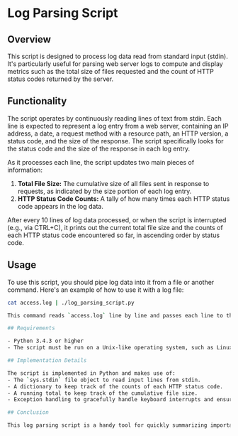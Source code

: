 # Log Parsing Script

## Overview

This script is designed to process log data read from standard input (stdin). It's particularly useful for parsing web server logs to compute and display metrics such as the total size of files requested and the count of HTTP status codes returned by the server.

## Functionality

The script operates by continuously reading lines of text from stdin. Each line is expected to represent a log entry from a web server, containing an IP address, a date, a request method with a resource path, an HTTP version, a status code, and the size of the response. The script specifically looks for the status code and the size of the response in each log entry.

As it processes each line, the script updates two main pieces of information:
1. **Total File Size:** The cumulative size of all files sent in response to requests, as indicated by the size portion of each log entry.
2. **HTTP Status Code Counts:** A tally of how many times each HTTP status code appears in the log data.

After every 10 lines of log data processed, or when the script is interrupted (e.g., via CTRL+C), it prints out the current total file size and the counts of each HTTP status code encountered so far, in ascending order by status code.

## Usage

To use this script, you should pipe log data into it from a file or another command. Here's an example of how to use it with a log file:

```bash
cat access.log | ./log_parsing_script.py

This command reads `access.log` line by line and passes each line to the script for processing.

## Requirements

- Python 3.4.3 or higher
- The script must be run on a Unix-like operating system, such as Linux or macOS, that supports piping data through the command line.

## Implementation Details

The script is implemented in Python and makes use of:
- The `sys.stdin` file object to read input lines from stdin.
- A dictionary to keep track of the counts of each HTTP status code.
- A running total to keep track of the cumulative file size.
- Exception handling to gracefully handle keyboard interrupts and ensure that the current statistics are printed before the script exits.

## Conclusion

This log parsing script is a handy tool for quickly summarizing important metrics from web server logs. It's designed to be simple to use, requiring only that the user pipe log data into it. Whether you're monitoring the health of a web server, debugging issues, or just curious about the traffic your server is handling, this script provides valuable insights at a glance.
```
